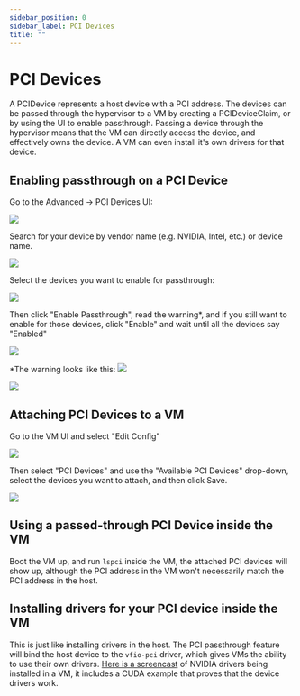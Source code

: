 ```yaml
---
sidebar_position: 0
sidebar_label: PCI Devices
title: ""
---
```


# PCI Devices

A PCIDevice represents a host device with a PCI address. 
The devices can be passed through the hypervisor to a VM by creating a PCIDeviceClaim, 
or by using the UI to enable passthrough. Passing a device through the hypervisor means that 
the VM can directly access the device, and effectively owns the device. A VM can even install 
it's own drivers for that device.

## Enabling passthrough on a PCI Device

Go to the Advanced -> PCI Devices UI:

![](/img/v1.1/pcidevices/advanced-pcidevices-index.png)

Search for your device by vendor name (e.g. NVIDIA, Intel, etc.) or device name.

![](/img/v1.1/pcidevices/search-pcidevices.png)

Select the devices you want to enable for passthrough:

![](/img/v1.1/pcidevices/select-pcidevices.png)

Then click "Enable Passthrough", read the warning*, and if you still want to enable for those devices, click "Enable" and wait until all the devices say "Enabled"

![](/img/v1.1/pcidevices/enable-pcidevices-inprogress.png)

*The warning looks like this:
![](/img/v1.1/pcidevices/warning.png)


![](/img/v1.1/pcidevices/enable-pcidevices-done.png)

## Attaching PCI Devices to a VM

Go to the VM UI and select "Edit Config"

![](/img/v1.1/pcidevices/vm-pcidevices-edit-config.png)

Then select "PCI Devices" and use the "Available PCI Devices" drop-down, select the devices you want to attach, and then click Save.

![](/img/v1.1/pcidevices/vm-pcidevices-attach.png)


## Using a passed-through PCI Device inside the VM

Boot the VM up, and run `lspci` inside the VM, the attached PCI devices will show up, although the PCI address in the VM won't necessarily match the PCI address in the host. 


## Installing drivers for your PCI device inside the VM

This is just like installing drivers in the host. The PCI passthrough feature will bind the host device to the `vfio-pci` driver, which gives VMs the ability to use their own drivers. [Here is a screencast](https://tobilehman.com/posts/suse-harvester-pci/#toc) of NVIDIA drivers being installed in a VM, it includes a CUDA example that proves that the device drivers work.
